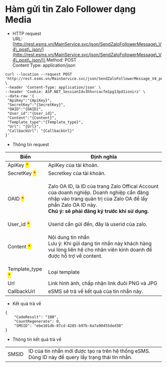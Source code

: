 # Hàm gửi tin Zalo Follower dạng Media

* HTTP request\
  URL: [http://rest.esms.vn/MainService.svc/json/SendZaloFollowerMessage\_V4\_post\_json/](http://rest.esms.vn/MainService.svc/json/SendZaloFollowerMessage\_V4\_post\_json/)\
  Method: POST\
  Content Type: application/json

```
curl --location --request POST 'http://rest.esms.vn/MainService.svc/json/SendZaloFollowerMessage_V4_post_json/' \
--header 'Content-Type: application/json' \
--header 'Cookie: ASP.NET_SessionId=3hhvrcacfm1pg13pd1ionirz' \
--data-raw '{
 "ApiKey":"{ApiKey}",
 "SecretKey":"{SecretKey}",
 "OAID":"{OAID}",
 "User_id":"{User_id}",
 "Content":"{Content}",
 "Template_type":"{Template_type}",
 "Url": "{Url}",
 "CallbackUrl": "{CallbackUrl}"
}'
```



* Thông tin request

| Biến                                              | Định nghĩa                                                                                                                                                                                                                     |
| ------------------------------------------------- | ------------------------------------------------------------------------------------------------------------------------------------------------------------------------------------------------------------------------------ |
| ApiKey <mark style="color:red;">\*</mark>         | ApiKey của tài khoản.                                                                                                                                                                                                          |
| SecretKey <mark style="color:red;">\*</mark>      | Secretkey của tài khoản.                                                                                                                                                                                                       |
| OAID <mark style="color:red;">\*</mark>           | <p>Zalo OA ID, là ID của trang Zalo Offical Account của doanh nghiệp. Doanh nghiệp cần đăng nhập vào trang quản trị của Zalo OA để lấy phần Zalo OA ID này. <br><strong>Chú ý: sẽ phải đăng ký trước khi sử dụng.</strong></p> |
| User\_id <mark style="color:red;">\*</mark>       | Userid cần gửi đến, đây là userid của zalo.                                                                                                                                                                                    |
| Content <mark style="color:red;">\*</mark>        | <p>Nội dung tin nhắn<br>Lưu ý: Khi gửi dạng tin nhắn này khách hàng vui lòng liên hệ cho nhân viên kinh doanh để được hỗ trợ về content.</p>                                                                                   |
| Template\_type <mark style="color:red;">\*</mark> | Loại template                                                                                                                                                                                                                  |
| Url                                               | Link hình ảnh, chấp nhận link đuôi PNG và JPG                                                                                                                                                                                  |
| CallbackUrl                                       | eSMS sẽ trả về kết quả của tin nhắn này.                                                                                                                                                                                       |

* Kết quả trả về

```
{
    "CodeResult": "100",
    "CountRegenerate": 0,
    "SMSID": "ebe101db-87cd-4285-b97b-6a7a90455ded30"
}
```

* Thông tin kết quả trả về

|       |                                                                                                   |
| ----- | ------------------------------------------------------------------------------------------------- |
| SMSID | ID của tin nhắn mới được tạo ra trên hệ thống eSMS. Dùng ID này để query lấy trạng thái tin nhắn. |
